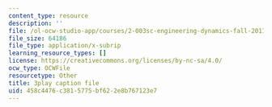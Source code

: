 ```yaml
---
content_type: resource
description: ''
file: /ol-ocw-studio-app/courses/2-003sc-engineering-dynamics-fall-2011/458c4476c3815775bf622e8b767123e7_jROTMB142T0.vtt
file_size: 64186
file_type: application/x-subrip
learning_resource_types: []
license: https://creativecommons.org/licenses/by-nc-sa/4.0/
ocw_type: OCWFile
resourcetype: Other
title: 3play caption file
uid: 458c4476-c381-5775-bf62-2e8b767123e7
---
```

